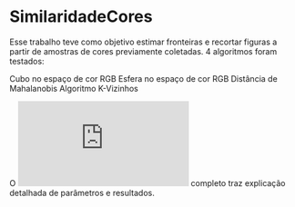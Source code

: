 # SimilaridadeCores

Esse trabalho teve como objetivo estimar fronteiras e recortar figuras a partir de amostras de cores previamente coletadas.
4 algoritmos foram testados:

Cubo no espaço de cor RGB
Esfera no espaço de cor RGB
Distância de Mahalanobis
Algoritmo K-Vizinhos

O ![Relatório](https://github.com/RauanBPK/SimilaridadeCores/blob/master/trabalho-1-similaridade.pdf) completo traz explicação detalhada de parâmetros e resultados.
